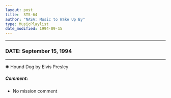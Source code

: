 ```yaml
---
layout: post
title:  STS-64
author: "NASA: Music to Wake Up By"
type: MusicPlaylist
date_modified: 1994-09-15
---
```


----
### DATE: September 15, 1994
----
✺ Hound Dog by Elvis Presley

##### Comment:
* No mission comment
